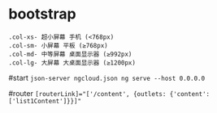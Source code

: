 # bootstrap 
```
.col-xs- 超小屏幕 手机 (<768px)
.col-sm- 小屏幕 平板 (≥768px)
.col-md- 中等屏幕 桌面显示器 (≥992px)
.col-lg- 大屏幕 大桌面显示器 (≥1200px)
```

#start
``
json-server ngcloud.json
ng serve --host 0.0.0.0
``

#router
``
 [routerLink]="['/content', {outlets: {'content': ['list1Content']}}]"
``
